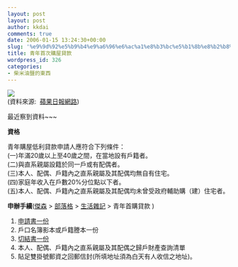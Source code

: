 ```yaml
---
layout: post
layout: post
author: kkdai
comments: true
date: 2006-01-15 13:24:30+00:00
slug: '%e9%9d%92%e5%b9%b4%e9%a6%96%e6%ac%a1%e8%b3%bc%e5%b1%8b%e8%b2%b8%e6%ac%be'
title: 青年首次購屋貸款
wordpress_id: 326
categories:
- 柴米油鹽的東西
---
```


![](http://www.appledaily.com.tw/050920/twapple/200pix/20060114/PA01/PA01_002.jpg)  
(資料來源:  [蘋果日報網路](http://house.appledaily.com.tw/index.cfm?Fuseaction=View_NewsContent&Article_ID=2334610&NewsDate=20060114))

最近察到資料~~~

**資格**

青年購屋低利貸款申請人應符合下列條件：  
(一)年滿20歲以上至40歲之間，在當地設有戶籍者。   
(二)與直系親屬設籍於同一戶或有配偶者。   
(三)本人、配偶、戶籍內之直系親屬及其配偶均無自有住宅。   
(四)家庭年收入在戶數20%分位點以下者。  
(五)本人、配偶、戶籍內之直系親屬及其配偶均未曾受政府輔助購（建）住宅者。 

  


**申辦手續**([傑森](http://www.mw.net.tw/user/jason) > [部落格](http://www.mw.net.tw/user/jason/blog/) > [生活雜記](http://www.mw.net.tw/user/jason/blog/cat/333/) > 青年首購貸款 )

  1. [申請書一份](http://www.mw.net.tw/ex1.xls)
  2. 戶口名簿影本或戶籍謄本一份 
  3. [切結書一份](http://www.mw.net.tw/ex2.doc)
  4. 本人、配偶、戶籍內之直系親屬及其配偶之歸戶財產查詢清單 
  5. 貼足雙掛號郵資之回郵信封(所填地址須為白天有人收信之地址)。 
